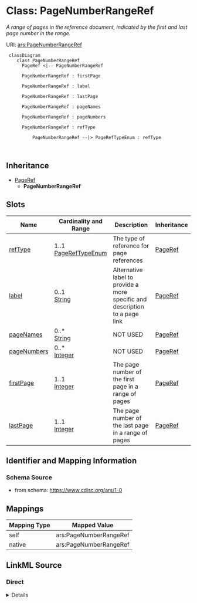 # Class: PageNumberRangeRef


_A range of pages in the reference document, indicated by the first and last page number in the range._





URI: [ars:PageNumberRangeRef](https://www.cdisc.org/ars/1-0/PageNumberRangeRef)



```mermaid
 classDiagram
    class PageNumberRangeRef
      PageRef <|-- PageNumberRangeRef
      
      PageNumberRangeRef : firstPage
        
      PageNumberRangeRef : label
        
      PageNumberRangeRef : lastPage
        
      PageNumberRangeRef : pageNames
        
      PageNumberRangeRef : pageNumbers
        
      PageNumberRangeRef : refType
        
          PageNumberRangeRef --|> PageRefTypeEnum : refType
        
      
```





## Inheritance
* [PageRef](PageRef.md)
    * **PageNumberRangeRef**



## Slots

| Name | Cardinality and Range | Description | Inheritance |
| ---  | --- | --- | --- |
| [refType](refType.md) | 1..1 <br/> [PageRefTypeEnum](PageRefTypeEnum.md) | The type of reference for page references | [PageRef](PageRef.md) |
| [label](label.md) | 0..1 <br/> [String](String.md) | Alternative label to provide a more specific and description to a page link | [PageRef](PageRef.md) |
| [pageNames](pageNames.md) | 0..* <br/> [String](String.md) | NOT USED | [PageRef](PageRef.md) |
| [pageNumbers](pageNumbers.md) | 0..* <br/> [Integer](Integer.md) | NOT USED | [PageRef](PageRef.md) |
| [firstPage](firstPage.md) | 1..1 <br/> [Integer](Integer.md) | The page number of the first page in a range of pages | [PageRef](PageRef.md) |
| [lastPage](lastPage.md) | 1..1 <br/> [Integer](Integer.md) | The page number of the last page in a range of pages | [PageRef](PageRef.md) |









## Identifier and Mapping Information







### Schema Source


* from schema: https://www.cdisc.org/ars/1-0





## Mappings

| Mapping Type | Mapped Value |
| ---  | ---  |
| self | ars:PageNumberRangeRef |
| native | ars:PageNumberRangeRef |





## LinkML Source

<!-- TODO: investigate https://stackoverflow.com/questions/37606292/how-to-create-tabbed-code-blocks-in-mkdocs-or-sphinx -->

### Direct

<details>
```yaml
name: PageNumberRangeRef
description: A range of pages in the reference document, indicated by the first and
  last page number in the range.
from_schema: https://www.cdisc.org/ars/1-0
rank: 1000
is_a: PageRef
slot_usage:
  refType:
    name: refType
    domain_of:
    - PageRef
    equals_string: PhysicalRef
  pageNumbers:
    name: pageNumbers
    description: NOT USED
    domain_of:
    - PageRef
    value_presence: ABSENT
  pageNames:
    name: pageNames
    description: NOT USED
    domain_of:
    - PageRef
    value_presence: ABSENT
  firstPage:
    name: firstPage
    domain_of:
    - PageRef
    required: true
    value_presence: PRESENT
  lastPage:
    name: lastPage
    domain_of:
    - PageRef
    required: true
    value_presence: PRESENT
defining_slots:
- firstPage
- lastPage

```
</details>

### Induced

<details>
```yaml
name: PageNumberRangeRef
description: A range of pages in the reference document, indicated by the first and
  last page number in the range.
from_schema: https://www.cdisc.org/ars/1-0
rank: 1000
is_a: PageRef
slot_usage:
  refType:
    name: refType
    domain_of:
    - PageRef
    equals_string: PhysicalRef
  pageNumbers:
    name: pageNumbers
    description: NOT USED
    domain_of:
    - PageRef
    value_presence: ABSENT
  pageNames:
    name: pageNames
    description: NOT USED
    domain_of:
    - PageRef
    value_presence: ABSENT
  firstPage:
    name: firstPage
    domain_of:
    - PageRef
    required: true
    value_presence: PRESENT
  lastPage:
    name: lastPage
    domain_of:
    - PageRef
    required: true
    value_presence: PRESENT
attributes:
  refType:
    name: refType
    description: The type of reference for page references.
    from_schema: https://www.cdisc.org/ars/1-0
    rank: 1000
    alias: refType
    owner: PageNumberRangeRef
    domain_of:
    - PageRef
    range: PageRefTypeEnum
    required: true
    equals_string: PhysicalRef
  label:
    name: label
    description: Alternative label to provide a more specific and description to a
      page link.
    from_schema: https://www.cdisc.org/ars/1-0
    rank: 1000
    alias: label
    owner: PageNumberRangeRef
    domain_of:
    - AnalysisCategorization
    - AnalysisCategory
    - AnalysisMethod
    - Operation
    - AnalysisSet
    - GroupingFactor
    - Group
    - DataSubset
    - PageRef
    range: string
  pageNames:
    name: pageNames
    description: NOT USED
    from_schema: https://www.cdisc.org/ars/1-0
    rank: 1000
    multivalued: true
    alias: pageNames
    owner: PageNumberRangeRef
    domain_of:
    - PageRef
    range: string
    value_presence: ABSENT
  pageNumbers:
    name: pageNumbers
    description: NOT USED
    from_schema: https://www.cdisc.org/ars/1-0
    rank: 1000
    multivalued: true
    alias: pageNumbers
    owner: PageNumberRangeRef
    domain_of:
    - PageRef
    range: integer
    value_presence: ABSENT
  firstPage:
    name: firstPage
    description: The page number of the first page in a range of pages.
    from_schema: https://www.cdisc.org/ars/1-0
    rank: 1000
    alias: firstPage
    owner: PageNumberRangeRef
    domain_of:
    - PageRef
    range: integer
    required: true
    value_presence: PRESENT
  lastPage:
    name: lastPage
    description: The page number of the last page in a range of pages.
    from_schema: https://www.cdisc.org/ars/1-0
    rank: 1000
    alias: lastPage
    owner: PageNumberRangeRef
    domain_of:
    - PageRef
    range: integer
    required: true
    value_presence: PRESENT
defining_slots:
- firstPage
- lastPage

```
</details>